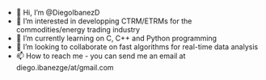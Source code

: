 - 👋 Hi, I’m @DiegoIbanezD
- 👀 I’m interested in developping CTRM/ETRMs for the commodities/energy trading industry
- 🌱 I’m currently learning on C, C++ and Python programming
- 💞️ I’m looking to collaborate on fast algorithms for real-time data analysis
- 📫 How to reach me - you can send me an email at diego.ibanezge/at/gmail.com

<!---
DiegoIbanezD/DiegoIbanezD is a ✨ special ✨ repository because its `README.md` (this file) appears on your GitHub profile.
You can click the Preview link to take a look at your changes.
--->

